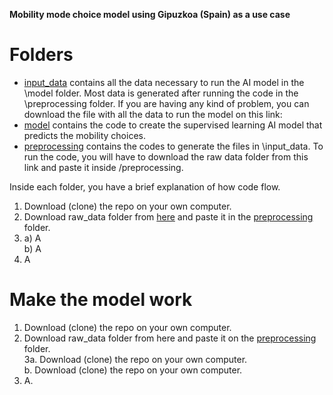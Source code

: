 **Mobility mode choice model using Gipuzkoa (Spain) as a use case**

# Folders
- [input_data](https://github.com/Inigo-Azcarate/CSLG_ModeChoice/tree/main/input_data) contains all the data necessary to run the AI model in the \model folder. Most data is generated after running the code in the \preprocessing folder. If you are having any kind of problem, you can download the file with all the data to run the model on this link: 
- [model](https://github.com/Inigo-Azcarate/CSLG_ModeChoice/tree/main/model) contains the code to create the supervised learning AI model that predicts the mobility choices. 
- [preprocessing](https://github.com/Inigo-Azcarate/CSLG_ModeChoice/tree/main/preprocessing) contains the codes to generate the files in \input_data. To run the code, you will have to download the raw data folder from this link and paste it inside /preprocessing.

Inside each folder, you have a brief explanation of how code flow.

1. Download (clone) the repo on your own computer.
2. Download raw_data folder from [here](https://example.com/raw_data_link) and paste it in the [preprocessing](https://github.com/Inigo-Azcarate/CSLG_ModeChoice/tree/main/preprocessing) folder.
3. a) A  
   b) A
4. A


# Make the model work
1. Download (clone) the repo on your own computer.
2. Download raw_data folder from here and paste it on the [preprocessing](https://github.com/Inigo-Azcarate/CSLG_ModeChoice/tree/main/preprocessing) folder.  
3a. Download (clone) the repo on your own computer.  
 b. Download (clone) the repo on your own computer.  
4. A.

